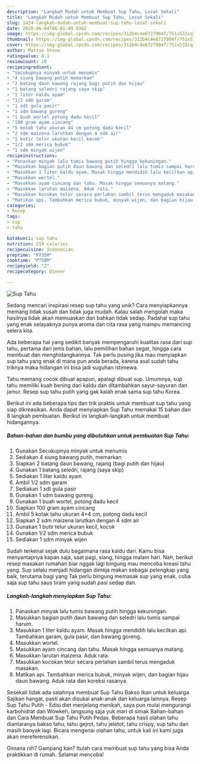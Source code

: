 ```yaml
---
description: "Langkah Mudah untuk Membuat Sup Tahu, Lezat Sekali"
title: "Langkah Mudah untuk Membuat Sup Tahu, Lezat Sekali"
slug: 1424-langkah-mudah-untuk-membuat-sup-tahu-lezat-sekali
date: 2020-06-04T06:01:09.936Z
image: https://img-global.cpcdn.com/recipes/312b4c4e6727904f/751x532cq70/sup-tahu-foto-resep-utama.jpg
thumbnail: https://img-global.cpcdn.com/recipes/312b4c4e6727904f/751x532cq70/sup-tahu-foto-resep-utama.jpg
cover: https://img-global.cpcdn.com/recipes/312b4c4e6727904f/751x532cq70/sup-tahu-foto-resep-utama.jpg
author: Mattie Stone
ratingvalue: 4.1
reviewcount: 10
recipeingredient:
- "Secukupnya minyak untuk menumis"
- "4 siung bawang putih memarkan"
- "2 batang daun bawang rajang bagi putih dan hijau"
- "1 batang seledri rajang saya skip"
- "1 liter kaldu ayam"
- "1/2 sdm garam"
- "1 sdt gula pasir"
- "1 sdm bawang goreng"
- "1 buah wortel potong dadu kecil"
- "100 gram ayam cincang"
- "5 kotak tahu ukuran 44 cm potong dadu kecil"
- "2 sdm maizena larutkan dengan 4 sdm air"
- "1 butir telur ukuran kecil kocok"
- "1/2 sdm merica bubuk"
- "1 sdm minyak wijen"
recipeinstructions:
- "Panaskan minyak lalu tumis bawang putih hingga kekuningan."
- "Masukkan bagian putih daun bawang dan seledri lalu tumis sampai harum."
- "Masukkan 1 liter kaldu ayam. Masak hingga mendidih lalu kecilkan api. Tambahkan garam, gula pasir, dan bawang goreng."
- "Masukkan wortel."
- "Masukkan ayam cincang dan tahu. Masak hingga semuanya matang."
- "Masukkan larutan maizena. Aduk rata."
- "Masukkan kocokan telur secara perlahan sambil terus mengaduk masakan."
- "Matikan api. Tambahkan merica bubuk, minyak wijen, dan bagian hijau daun bawang. Aduk rata dan koreksi rasanya."
categories:
- Resep
tags:
- sup
- tahu

katakunci: sup tahu 
nutrition: 219 calories
recipecuisine: Indonesian
preptime: "PT35M"
cooktime: "PT58M"
recipeyield: "2"
recipecategory: Dinner

---
```



![Sup Tahu](https://img-global.cpcdn.com/recipes/312b4c4e6727904f/751x532cq70/sup-tahu-foto-resep-utama.jpg)

Sedang mencari inspirasi resep sup tahu yang unik? Cara menyiapkannya memang tidak susah dan tidak juga mudah. Kalau salah mengolah maka hasilnya tidak akan memuaskan dan bahkan tidak sedap. Padahal sup tahu yang enak selayaknya punya aroma dan cita rasa yang mampu memancing selera kita.

Ada beberapa hal yang sedikit banyak mempengaruhi kualitas rasa dari sup tahu, pertama dari jenis bahan, lalu pemilihan bahan segar, hingga cara membuat dan menghidangkannya. Tak perlu pusing jika mau menyiapkan sup tahu yang enak di mana pun anda berada, karena asal sudah tahu triknya maka hidangan ini bisa jadi suguhan istimewa.

Tahu memang cocok dibuat apapun, apalagi dibuat sup. Umumnya, sup tahu memiliki kuah bening dari kaldu dan ditambahkan sayur-sayuran dan jamur. Resep sup tahu putih yang gak kalah enak sama sup tahu Korea.


Berikut ini ada beberapa tips dan trik praktis untuk membuat sup tahu yang siap dikreasikan. Anda dapat menyiapkan Sup Tahu memakai 15 bahan dan 8 langkah pembuatan. Berikut ini langkah-langkah untuk membuat hidangannya.

<!--inarticleads1-->

##### Bahan-bahan dan bumbu yang dibutuhkan untuk pembuatan Sup Tahu:

1. Gunakan Secukupnya minyak untuk menumis
1. Sediakan 4 siung bawang putih, memarkan
1. Siapkan 2 batang daun bawang, rajang (bagi putih dan hijau)
1. Gunakan 1 batang seledri, rajang (saya skip)
1. Sediakan 1 liter kaldu ayam
1. Ambil 1/2 sdm garam
1. Sediakan 1 sdt gula pasir
1. Gunakan 1 sdm bawang goreng
1. Gunakan 1 buah wortel, potong dadu kecil
1. Siapkan 100 gram ayam cincang
1. Ambil 5 kotak tahu ukuran 4×4 cm, potong dadu kecil
1. Siapkan 2 sdm maizena larutkan dengan 4 sdm air
1. Gunakan 1 butir telur ukuran kecil, kocok
1. Gunakan 1/2 sdm merica bubuk
1. Sediakan 1 sdm minyak wijen


Sudah terkenal sejak dulu bagaimana rasa kaldu dari. Kamu bisa menyantapnya kapan saja, saat pagi, siang, hingga malam hari. Nah, berikut resep masakan rumahan biar nggak lagi bingung mau mencoba kreasi tahu yang. Sup selalu menjadi hidangan dimeja makan sebagai pelengkap yang baik, terutama bagi yang Tak perlu bingung memasak sup yang enak, coba saja sup tahu saus tiram yang sudah pasi sedap dan. 

<!--inarticleads2-->

##### Langkah-langkah menyiapkan Sup Tahu:

1. Panaskan minyak lalu tumis bawang putih hingga kekuningan.
1. Masukkan bagian putih daun bawang dan seledri lalu tumis sampai harum.
1. Masukkan 1 liter kaldu ayam. Masak hingga mendidih lalu kecilkan api. Tambahkan garam, gula pasir, dan bawang goreng.
1. Masukkan wortel.
1. Masukkan ayam cincang dan tahu. Masak hingga semuanya matang.
1. Masukkan larutan maizena. Aduk rata.
1. Masukkan kocokan telur secara perlahan sambil terus mengaduk masakan.
1. Matikan api. Tambahkan merica bubuk, minyak wijen, dan bagian hijau daun bawang. Aduk rata dan koreksi rasanya.


Sesekali tidak ada salahnya membuat Sup Tahu Bakso Ikan untuk keluarga. Sajikan hangat, pasti akan disukai anak-anak dan keluarga lainnya. Resep Sup Tahu Putih - Edisi diet menjelang menikah, saya pun mulai mengurangi karbohidrat dan Wowkeh, langsung saja yuk mari di simak Bahan-bahan dan Cara Membuat Sup Tahu Putih Pedas. Beberapa hasil olahan tahu diantaranya bakso tahu, tahu gejrot, tahu jeletot, tahu crispy, sup tahu dan masih banyak lagi. Bicara mengenai olahan tahu, untuk kali ini kami juga akan mereferensikan. 

Gimana nih? Gampang kan? Itulah cara membuat sup tahu yang bisa Anda praktikkan di rumah. Selamat mencoba!
